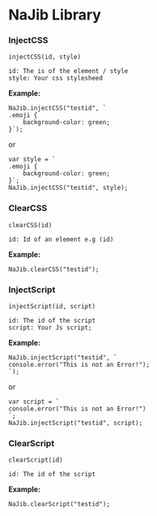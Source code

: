 # NaJib Library

### InjectCSS
`injectCSS(id, style)`
```
id: The is of the element / style
style: Your css stylesheed
```
**Example:**
```
NaJib.injectCSS("testid", `
.emoji {
    background-color: green;
}`);
```
or
```
var style = `
.emoji {
    background-color: green;
}`;
NaJib.injectCSS("testid", style);
```
### ClearCSS
`clearCSS(id)`
```
id: Id of an element e.g (id)
```
**Example:**
```
NaJib.clearCSS("testid");
```
### InjectScript
`injectScript(id, script)`
```
id: The id of the script
script: Your Js script;
```
**Example:**
```
NaJib.injectScript("testid", `
console.error("This is not an Error!");
`);
```
or
```
var script = `
console.error("This is not an Error!")
`;
NaJib.injectScript("testid", script);
```
### ClearScript
`clearScript(id)`
```
id: The id of the script
```
**Example:**
```
NaJib.clearScript("testid");
```
